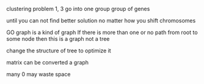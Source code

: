clustering problem
1, 3 go into one group
group of genes 

until you can not find better solution no matter how you shift chromosomes

GO graph is a kind of graph
If there is more than one or no path from root to some node then this is a graph not a tree

change the structure of tree to optimize it

matrix can be converted a graph

many 0 may waste space

<!--stackedit_data:
eyJoaXN0b3J5IjpbMTYzMzk3MTMxMiwtMTU0ODcyMTY4OCwtMT
QzOTU1NTAxMCwtNDkwMzQ0NjE1LDE0MTQzNjAzMTcsLTIwODg3
NDY2MTJdfQ==
-->